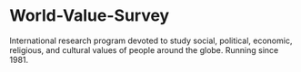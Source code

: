 # World-Value-Survey
International research program devoted to study social, political, economic, religious, and cultural values of people around the globe. Running since 1981. 
